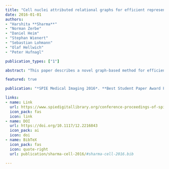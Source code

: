 ```yaml
---
title: "Cell nuclei attributed relational graphs for efficient representation and classification of gastric cancer in digital histopathology"
date: 2016-01-01
authors: 
- "Harshita **Sharma**"
- "Norman Zerbe" 
- "Daniel Heim"
- "Stephan Wienert"
- "Sebastian Lohmann"
- "Olaf Hellwich"
- "Peter Hufnagl"

publication_types: ["1"]

abstract: "This paper describes a novel graph-based method for efficient representation and subsequent classification in histological whole slide images of gastric cancer. Her2/neu immunohistochemically stained and haematoxylin and eosin stained histological sections of gastric carcinoma are digitized. Immunohistochemical staining is used in practice by pathologists to determine extent of malignancy, however, it is laborious to visually discriminate the corresponding malignancy levels in the more commonly used haematoxylin and eosin stain, and this study attempts to solve this problem using a computer-based method. Cell nuclei are first isolated at high magnification using an automatic cell nuclei segmentation strategy, followed by construction of cell nuclei attributed relational graphs of the tissue regions. These graphs represent tissue architecture comprehensively, as they contain information about cell nuclei morphology as vertex attributes, along with knowledge of neighborhood in the form of edge linking and edge attributes. Global graph characteristics are derived and ensemble learning is used to discriminate between three types of malignancy levels, namely, non-tumor, Her2/neu positive tumor and Her2/neu negative tumor. Performance is compared with state of the art methods including four texture feature groups (Haralick, Gabor, Local Binary Patterns and Varma Zisserman features), color and intensity features, and Voronoi diagram and Delaunay triangulation. Texture, color and intensity information is also combined with graph-based knowledge, followed by correlation analysis. Quantitative assessment is performed using two cross validation strategies. On investigating the experimental results, it can be concluded that the proposed method provides a promising way for computer-based analysis of histopathological images of gastric cancer."

featured: true

publication: "*SPIE Medical Imaging 2016*. **Best Student Paper Award Finalist and Best Poster Award**."

links:
- name: Link
  url: https://www.spiedigitallibrary.org/conference-proceedings-of-spie/9791/97910X/Cell-nuclei-attributed-relational-graphs-for-efficient-representation-and-classification/10.1117/12.2216843.short
  icon_pack: fas
  icon: link
- name: DOI
  url: https://doi.org/10.1117/12.2216843
  icon_pack: ai
  icon: doi
- name: BibTeX
  icon_pack: fas
  icon: quote-right
  url: publication/sharma-cell-2016/#sharma-cell-2016.bib

---
```

